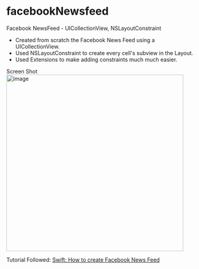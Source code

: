# facebookNewsfeed
Facebook NewsFeed - UICollectionView, NSLayoutConstraint

* Created from scratch the Facebook News Feed using a UICollectionView. 
* Used NSLayoutConstraint to create every cell's subview in the Layout.
* Used Extensions to make adding constraints much much easier.



Screen Shot
<img width="462" alt="image" src="https://user-images.githubusercontent.com/38237395/59204173-14044b80-8b6e-11e9-9a32-15c42e85c408.png">

Tutorial Followed: 
[Swift: How to create Facebook News Feed ](https://www.youtube.com/watch?v=NJxb7EKXF3U&list=PL0dzCUj1L5JHDWIO3x4wePhD8G4d1Fa6N&index=1)
